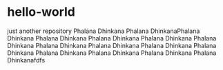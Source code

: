 # hello-world
just another repository
Phalana Dhinkana Phalana DhinkanaPhalana Dhinkana Phalana Dhinkana Phalana Dhinkana
Phalana Dhinkana Phalana Dhinkana Phalana Dhinkana Phalana Dhinkana
Phalana Dhinkana Phalana Dhinkana Phalana Dhinkana
Phalana Dhinkana Phalana Dhinkana
Phalana Dhinkanafdfs
